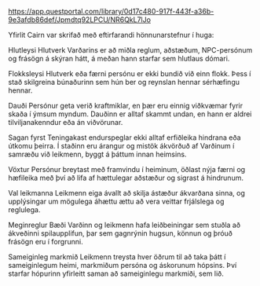 https://app.questportal.com/library/0d17c480-917f-443f-a36b-9e3afdb86def/Jpmdtq92LPCU/NR6QkL7lJo

Yfirlit
Cairn var skrifað með eftirfarandi hönnunarstefnur í huga:

Hlutleysi
Hlutverk Varðarins er að miðla reglum, aðstæðum, NPC-persónum og frásögn á skýran hátt, á meðan hann starfar sem hlutlaus dómari.

Flokksleysi
Hlutverk eða færni persónu er ekki bundið við einn flokk. Þess í stað skilgreina búnaðurinn sem hún ber og reynslan hennar sérhæfingu hennar.

Dauði
Persónur geta verið kraftmiklar, en þær eru einnig viðkvæmar fyrir skaða í ýmsum myndum. Dauðinn er alltaf skammt undan, en hann er aldrei tilviljanakenndur eða án viðvörunar.

Sagan fyrst
Teningakast endurspeglar ekki alltaf erfiðleika hindrana eða útkomu þeirra. Í staðinn eru árangur og mistök ákvörðuð af Varðinum í samræðu við leikmenn, byggt á þáttum innan heimsins.

Vöxtur
Persónur breytast með framvindu í heiminum, öðlast nýja færni og hæfileika með því að lifa af hættulegar aðstæður og sigrast á hindrunum.

Val leikmanna
Leikmenn eiga ávallt að skilja ástæður ákvarðana sinna, og upplýsingar um mögulega áhættu ættu að vera veittar frjálslega og reglulega.

Meginreglur
Bæði Varðinn og leikmenn hafa leiðbeiningar sem stuðla að ákveðinni spilaupplifun, þar sem gagnrýnin hugsun, könnun og þróuð frásögn eru í forgrunni.

Sameiginleg markmið
Leikmenn treysta hver öðrum til að taka þátt í sameiginlegum heimi, markmiðum persóna og áskorunum hópsins. Því starfar hópurinn yfirleitt saman að sameiginlegu markmiði, sem lið.